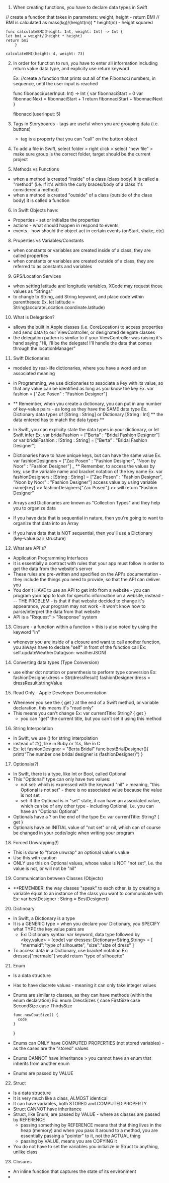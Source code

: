 1. When creating functions, you have to declare data types in Swift 

  // create a function that takes in parameters: weight, height - return BMI
  // BMI is calculated as mass(kg)/(height(m)) * height(m) - height squared

    func calculateBMI(height: Int, weight: Int) -> Int {
    let bmi = weight/(height * height)
    return bmi
        }

    calculateBMI(height: 4, weight: 73)
    
2. In order for function to run, you have to enter all information including return value data type, and explicity use return keyword 

    Ex: //create a function that prints out all of the Fibonacci numbers, in sequence, until the user input is reached

    func fibonacci(userInput: Int) -> Int {
    var fibonnaciStart = 0
    var fibonnaciNext = fibonnaciStart + 1
    return fibonnaciStart + fibonnaciNext
      }

    fibonacci(userInput: 5)
    
3. Tags in Storyboards - tags are useful when you are grouping data (i.e. buttons)

    - tag is a property that you can "call" on the button object
    
4. To add a file in Swift, select folder > right click > select "new file" > make sure group is the correct folder, target should be the current project 

5. Methods vs Functions
  - when a method is created "inside" of a class (class body) it is called a "method" (i.e. if it's within the curly braces/body of a class it's considered a method)
  - when a method is created "outside" of a class (outside of the class body) it is called a function 
  
6. In Swift Objects have:
 - Properties - set or initialize the properties
 - actions - what should happen in respond to events 
 - events - how should the object act in certain events (onStart, shake, etc) 
 
8. Properties vs Variables/Constants
  - when constants or variables are created inside of a class, they are called properties 
  - when constants or variables are created outside of a class, they are referred to as constants and variables

9. GPS/Location Services 
  - when setting latitude and longitude variables, XCode may request those values as "Strings"
  - to change to String, add String keyword, and place code within parentheses: 
     Ex.  let latitude = String(accurateLocation.coordinate.latitude)

10. What is Delegation? 
  - allows the built in Apple classes (i.e. CoreLocation) to access properties and send data to our ViewController, or designated delegate classes
  - the delegation pattern is similar to if your ViewController was raising it's hand saying "Hi, I'll be the delegate! I'll handle the data that comes through the locationManager"
  
11. Swift Dictionaries 
  - modeled by real-life dictionaries, where you have a word and an associated meaning 
  - in Programming, we use dictionaries to associate a key with its value, so that any value can be identified as long as you know the key 
      Ex. var fashion = ["Zac Posen" : "Fashion Designer"]
  - ** Remember, when you create a dictionary, you can put in any number of key-value pairs - as long as they have the SAME data type 
      Ex. Dictionary data types of [String : String] 
      or Dictionary [String : Int] 
      ** the data entered has to match the data types ** 
  - In Swift, you can explicity state the data types in your dictionary, or let Swift infer
      Ex. var bridalFashion = ["Berta" : "Bridal Fashion Designer"]
        or var bridalFashion : [String : String] = ["Berta" : "Bridal Fashion Designer"]
  - Dictionaries have to have unique keys, but can have the same value
      Ex. var fashionDesigners = ["Zac Posen" : "Fashion Designer", "Noon by Noor" : "Fashion Designer"]
  _ ** Remember, to access the values by key, use the variable name and bracket notation of the key name
      Ex. var fashionDesigners : [String : String] = ["Zac Posen" : "Fashion Designer", "Noon by Noor" : "Fashion Designer"]
      access value by using variable name[key] >> fashionDesigners["Zac Posen"] >> will return "Fashion Designer"
      
  - Arrays and Dictionaries are known as "Collection Types" and they help you to organize data 
  - If you have data that is sequential in nature, then you're going to want to organize that data into an Array
  - If you have data that is NOT sequential, then you'll use a Dictionary (key-value pair structure)
  
12. What are API's? 
  - Application Programming Interfaces 
  - It is essentially a contract with rules that your app must follow in order to get the data from the website's server 
  - These rules are pre-written and specified on the API's documentation - they include the things you need to provide, so that the API can deliver you
  - You don't HAVE to use an API to get info from a website - you can program your app to look for specific information on a website, instead --- THE PROBLEM - is that if that website decided to change it's appearance, your program may not work - it won't know how to parse/interpret the data from that website 
  - API is a "Request" > "Response" system
  
13. Closure - a function within a function > this is also noted by using the keyword "in" 
  - whenever you are inside of a closure and want to call another function, you always have to declare "self" in front of the function call 
    Ex: self.updateWeatherData(json: weatherJSON)
  
14. Converting data types (Type Conversion)
  - use either dot notation or parenthesis to perform type conversion 
    Ex: fashionDesigner.dress = Str(dressResult)
        fashionDesigner.dress = dressResult.stringValue 
        
15. Read Only - Apple Developer Documentation
  - Whenever you see the { get } at the end of a Swift method, or variable declaration, this means it's "read only" 
  - This means you can't change 
    Ex: var currentTitle: String? { get }
     - you can "get" the current title, but you can't set it using this method 
     
16. String Interpolation
  - In Swift, we use \() for string interpolation
  - instead of #{}, like in Ruby or %s, like in C
  - Ex: let fashionDesigner = "Berta Bridal"
        func bestBrialDesigner(){
          print("The number one bridal designer is \(fashionDesigner)")
        }
        
17. Optionals(?)
  - In Swift, there is a type, like Int or Bool, called Optional
  - This "Optional" type can only have two values:
      - not set: which is expressed with the keyword "nil" > meaning, "this Optional is not set"  - there is no associated value because the value is not set 
      - set: if the Optional is in "set" state, it can have an associated value, which can be of any other type - including Optional, i.e. you can have an "Optional Optional"
  - Optionals have a ? on the end of the type 
      Ex: var currentTitle: String? { get }
  - Optionals have an INITIAL value of "not set" or nil, which can of course be changed in your code/logic when writing your program
      
18. Forced Unwrapping(!)
  - This is done to "force unwrap" an optional value's value 
  - Use this with caution
  - ONLY use this on Optional values, whose value is NOT "not set", i.e. the value is not, or will not be "nil"
  
19. Communication between Classes (Objects)
  - **REMEMBER: the way classes "speak" to each other, is by creating a variable equal to an instance of the class you want to communicate with 
    Ex: var bestDesigner : String = BestDesigner()
    
20. Dictinoary
  - In Swift, a Dictionary is a type
  - It is a GENERIC type > when you declare your Dictionary, you SPECIFY what TYPE the key:value pairs are 
    - Ex: Dictionary syntax: var keyword, data type followed by <key,value> = [code]
          var dresses: Dictionary<String,String> = [
                "mermaid":"type of silhouette", 
                "size":"size of dress"
              ]
  - To access data in a Dictionary, use bracket notation 
    Ex: dresses["mermaid"] would return "type of silhouette"
    
21. Enum 
  - Is a data structure 
  - Has to have discrete values - meaning it can only take integer values
  - Enums are similar to classes, as they can have methods (within the enum declaration)
    Ex: enum DressSizes {
        case FirstSize
        case SecondSize
        case ThirdsSize
        
        func newCoatSize() {
          code 
        }
    }
 
 - Enums can ONLY have COMPUTED PROPERTIES (not stored variables) - as the cases are the "stored" values 
 - Enums CANNOT have inheritance > you cannot have an enum that inherits from another enum 
 - Enums are passed by VALUE  
 
 22. Struct 
  - Is a data structure 
  - It is very much like a class, ALMOST identical 
  - It can have variables, both STORED and COMPUTED PROPERTY
  - Struct CANNOT have inheritance 
  - Struct, like Enum, are passed by VALUE - where as classes are passed by REFERENCE
    - passing something by REFERENCE means that that thing lives in the heap (memory) and when you pass it around to a method, you are essentially passing a "pointer" to it, not the ACTUAL thing
    - passing by VALUE, means you are COPYING it 
  - You do not have to set the variables you initialize in Struct to anything, unlike class 
  
23. Closures 
  - An inline function that captures the state of its environment
  - 
    
  
  
  
  
  
  
  
  
  
  
  
  
  
  
  
  
  
  
  
  
  
  
  
  
  
  
  
  
  
  
  
  
  
  
  
  
  
  